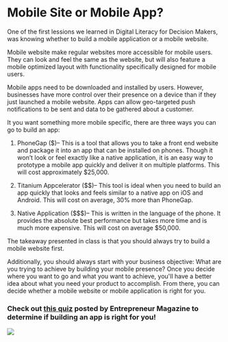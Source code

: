 # Mobile Site or Mobile App?

One of the first lessions we learned in Digital Literacy for Decision Makers, was knowing whether to build a mobile application or a mobile website.

Mobile website make regular websites more accessible for mobile users.  They can look and feel the same as the website, but will also feature a mobile optimized layout with functionality specifically designed for mobile users.

Mobile apps need to be downloaded and installed by users.  However, businesses have more control over their presence on a device than if they just launched a mobile website. Apps can allow geo-targeted push notifications to be sent and data to be gathered about a customer.

It you want something more mobile specific, there are three ways you can go to build an app:

1.   PhoneGap ($)– This is a tool that allows you to take a front end website and package it into an app that can be installed on phones.  Though it won’t look or feel exactly like a native application, it is an easy way to prototype a mobile app quickly and deliver it on multiple platforms. This will cost approximately $25,000.

1.   Titanium Appcelerator ($$)– This tool is ideal when you need to build an app quickly that looks and feels similar to a native app on iOS and Android.  This will cost on average, 30% more than PhoneGap.

1.   Native Application ($$$)– This is written in the language of the phone.  It provides the absolute best performance but takes more time and is much more expensive.  This will cost on average $50,000.


The takeaway presented in class is that you should always try to build a mobile website first.  

Additionally, you should always start with your business objective: What are you trying to achieve by building your mobile presence? Once you decide where you want to go and what you want to achieve, you'll have a better idea about what you need your product to accomplish.  From there, you can decide whether a mobile website or mobile application is right for you.

### Check out [this quiz](http://www.entrepreneur.com/article/243482) posted by Entrepreneur Magazine to determine if building an app is right for you!

![](http://hswsolutions.com/images/banners/mobile-screens.jpg)
